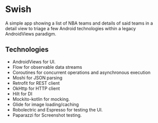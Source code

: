 #  Swish
A simple app showing a list of NBA teams and details of said teams in a detail view to triage a few Android technologies within a legacy AndroidViews paradigm.

## Technologies

- AndroidViews for UI.
- Flow for observable data streams
- Coroutines for concurrent operations and asynchronous execution
- Moshi for JSON parsing
- Retrofit for REST client
- OkHttp for HTTP client
- Hilt for DI
- Mockito-kotlin for mocking.
- Glide for image loading/caching
- Robolectric and Espresso for testing the UI.
- Paparazzi for Screenshot testing.
